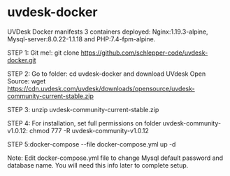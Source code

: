 # uvdesk-docker
UVDesk Docker manifests 3 containers deployed: Nginx:1.19.3-alpine, Mysql-server:8.0.22-1.1.18 and PHP:7.4-fpm-alpine.

STEP 1: Git me!: git clone https://github.com/schlepper-code/uvdesk-docker.git

STEP 2: Go to folder: cd uvdesk-docker and download UVdesk Open Source: wget https://cdn.uvdesk.com/uvdesk/downloads/opensource/uvdesk-community-current-stable.zip

STEP 3: unzip uvdesk-community-current-stable.zip

STEP 4: For installation, set full permissions on folder uvdesk-community-v1.0.12: chmod 777 -R uvdesk-community-v1.0.12

STEP 5:docker-compose --file docker-compose.yml up -d

Note: Edit docker-compose.yml file to change Mysql default password and database name. You will need this info later to complete setup.
